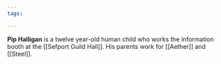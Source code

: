 ```yaml
---
tags:

---
```

**Pip Halligan** is a twelve year-old human child who works the information booth at the [[Sefport Guild Hall]]. His parents work for [[Aether]] and [[Steel]].
